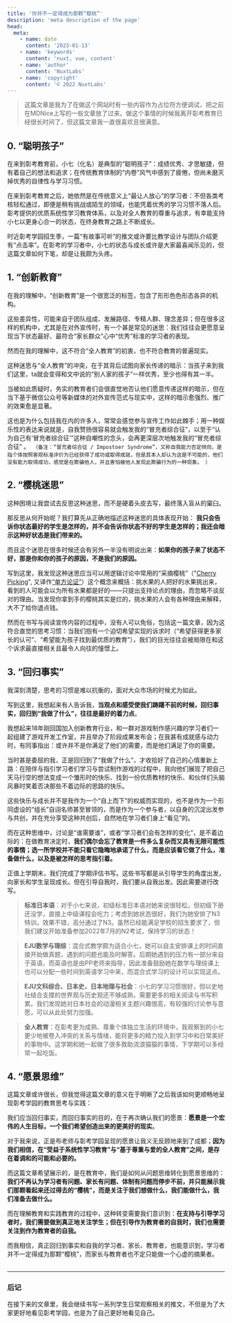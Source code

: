 ```yaml
---
title: '你并不一定得成为那颗“樱桃”'
description: 'meta description of the page'
head:
  meta:
    - name: date
      content: '2023-01-13'
    - name: 'keywords'
      content: 'nuxt, vue, content'
    - name: 'author'
      content: 'NuxtLabs'
    - name: 'copyright'
      content: '© 2022 NuxtLabs'
---
```


>这篇文章是我为了在做这个网站时有一些内容作为占位符方便调试，把之前在MDNice上写的一些文章放了过来。做这个事情的时候我离开彰考教育已经很长时间了，但这篇文章我一直很喜欢且很满意。




## 0. “聪明孩子”
在来到彰考教育前，小七（化名）是典型的“聪明孩子”：成绩优秀、才思敏捷，但有着自己的想法和追求；在传统教育体制的“内卷”风气中感到了疲倦，但尚未磨灭掉优秀的自律性与学习习惯。

在来到彰考教育之后，她依然是在传统意义上“最让人放心”的学习者：不但各类考核轻松通过，即便是稍有挑战或陌生的领域，也能凭着优秀的学习习惯不落人后。彰考提供的优质系统性学习教育体系，以及对全人教育的尊重与追求，有幸能支持小七以更身心合一的状态，在终身教育之路上不断成长。

时近彰考学园招生季，一篇“有故事可听”的推文或许要比教学设计与团队介绍更有“点击率”。在彰考的学习者中，小七的状态与成长或许是大家最喜闻乐见的，但这篇文章如何下笔，却是让我颇为头疼。

<!--more-->

## 1. “创新教育”

在我的理解中，“创新教育”是一个很宽泛的标签，包含了形形色色形态各异的机构。

这些差异性，可能来自于团队组成、发展路径、专精人群、理念差异；但在很多这样的机构中，尤其是在对外宣传时，有一个甚是常见的迷思：我们往往会更愿意呈现当下状态最好、最符合“家长群众”心中“优秀”标准的学习者的表现。

然而在我的理解中，这不符合“全人教育”的初衷，也不符合教育的普遍现实。

这种迷思与“全人教育”的冲突，在于其背后试图向家长传递的暗示：当孩子来到我们这里，ta就会变得和文中说的“别人家的孩子”一样优秀，至少也得有其一半。

当被如此质疑时，务实的教育者们会很直觉地否认他们愿意传递这样的暗示，但在当下基于微信公众号等新媒体的对外宣传范式与现实中，这样的暗示愈强烈、推广的效果愈是显著。


这也是为什么包括我在内的许多人，常常会感觉参与宣传工作如此棘手；用一种娱乐性的表达来说就是，自我赞扬很容易就会触发我的“冒充者综合征”，以至于“认为自己有‘冒充者综合征’”这种自嘲性的念头，会再更深层次地触发我的“冒充者综合征” 。` （备注：“冒充者综合征 / Impostoer Syndrome”，又称自我能力否定倾向，是指个体按照客观标准评价为已经获得了成功或取得成就，但是其本人却认为这是不可能的，他们没有能力取得成功，感觉是在欺骗他人，并且害怕被他人发现此欺骗行为的一种现象。 ）`

## 2. “樱桃迷思”

这种困境让我尝试去反思这种迷思，而不是硬着头皮去写，最终落入盲从的窠臼。

那反思从何开始呢？我打算先从正确地描述这种迷思的具体表现开始：
**我只会告诉你状态最好的学生是怎样的，并不会告诉你状态不好的学生是怎样的；我还会暗示这种好状态是我们带来的。**

而且这个迷思在很多时候还会有另外一半没有明说出来：**如果你的孩子来了状态不好，那是你和你的孩子的原因，不是我们的原因。**

写到这里，我发现这种迷思应当可以用逻辑讨论中常用的“采摘樱桃”（"[Cherry Picking](https://en.wikipedia.org/wiki/Cherry_picking)", 又译作[“单方论证”](https://zh.wikipedia.org/zh-cn/%E5%96%AE%E6%96%B9%E8%AB%96%E8%AD%89)）这个概念来概括：挑水果的人把好的水果挑出来，看到的人可能会以为所有水果都是好的——只提出支持论点的理由，而忽略不谈反对的理由。当发现你拿到手的樱桃其实是烂的，挑水果的人会有各种理由来解释，大不了给你退点钱。

然而在书写与阅读宣传内容的过程中，没有人可以免俗，包括这一篇文章，因为这符合直觉的思考习惯：当我们抱有一个迫切希望实现的诉求时（“希望获得更多家长的认可”、“希望能为孩子找到最优质的教育”），我们的目光往往会被局限在和这个诉求最直接相关且最令人向往的憧憬上。



## 3.  “回归事实”
我深刻清楚，思考的习惯是难以抗衡的，面对大众市场的时候尤为如此。

写到这里，我想起来有人告诉我，**当观点和感受使我们踌躇不前的时候，回归事实，回归到“我做了什么”，往往是最好的着力点**。

我想起来18年刚回国加入创新教育行业，和一群对游戏制作感兴趣的学习者们一起组建了游戏开发工作室，并且举办了阶段成果发布会；在我甚有成就感与动力时，有同事指出：或许并不是你满足了他们的需要，而是他们满足了你的需要。

当时甚是委屈的我，正是回归到了“我做了什么”，才收拾好了自己的心情重新上路：在陪伴与指引学习者们学习与尝试制作游戏的过程中，我向他们展现了把自己天马行空的想法变成一个雏形时的快乐、找到一份优质教材的快乐、和伙伴们头脑风暴时笑着否决那些不着边际的思路的快乐。

这些快乐与成长并不是我作为一个“自上而下”的权威而实现的，也不是作为一个形同虚设的“组长”自诩名师甚至冒领的，而是作为一个参与者，以自身的沉淀出发参与共创，并在充分享受这种共创后，自然地在学习者们身上“看见”的。

而在这种思维中，讨论是“谁需要谁”，或者“学习者们会有怎样的变化”，是不着边际的：在做教育决定时，**我们偶尔会忘了教育是一件多么复杂而又具有无限可能性的事情；选一所学校并不能只看它隐晦地承诺了什么，而是应该看它做了什么，准备做什么，以及是被怎样的思考指引着。**

正值上学期末，我们完成了学期评估书写。这些书写都是从引导学生的角度出发，向家长和学生呈现成长。但在引导自我时，我们要从自我出发。因此需要进行改写。

> **标准日本语**：对于小七来说，初级标准日本语对她来说很轻松，但初级下册还没学，直接上中级课程会吃力；考虑到她状态很好，我们为她安排了N3特训，效果不错，高分通过了N3。虽然已经能满足学校的招生要求了，但我们建议开始准备参加2022年7月的N2考试，保持学习的状态！

> **EJU数学与理综**：混合式教学颇为适合小七，她可以自主安排课上的时间直接开始做真题，遇到的问题也能及时解答。后期她遇到的压力有一部分来自于英语，而英语也是由PP老师来指导，因此准备鼓励她在数学与理综课上也可以分配一些时间到英语学习中来，而混合式学习的设计可以实现这点。

> **EJU文科综合、日本史、日本地理与社会**：小七的学习习惯很好，但以史地社结合支撑的世界观与历史观还不够成熟，需要更多的相关阅读与书写积累。我们发现她对日本社会的动漫相关主题兴趣很高，有较强的讨论参与意愿，可以从此处努力加强。

> **全人教育**：在彰考更为成熟、尊重个体独立生活的环境中，我观察到的小七更少地被卷入冲突的关系与情绪，能将更多的精力投入到学习中和日常美好的事物中。这学期和她一起做了很多救助流浪猫猫的事情，下学期可以多经常一起吃饭。



## 4.  “愿景思维”

这篇文章或许很长，但我觉得这篇文章的意义在于明晰了之后我该如何更顺畅地呈现彰考学园的教育思考与实践：

我们应当回归事实，而回归事实的目的，在于再次确认我们的愿景：**愿景是一个宏伟的人生目标，一个我们希望创造出来的更美好的现实**。

对于我来说，正是布老师与彰考学园呈现的愿景让我义无反顾地来到了成都；**因为我们相信，在“受益于系统性学习教育”与“基于尊重与爱的全人教育”之间，是存在着调和的可能和必要的。**

而这篇文章希望展示的，是在教育中，我们是如何从问题思维转化到愿景思维的：**我们不再认为学习者有问题、家长有问题、体制有问题而停步不前，并只能展示我们那颗看起来还过得去的“樱桃”，而是关注于我们想做什么，我们能做什么，我们准备去做什么。**

而在理解教育和实践教育的过程中，这种转变需要我们意识到：**在支持与引导学习者时，我们需要做到真正地关注学生；但在引导作为教育者的自我时，我们也需要关注到作为教育者的自我。**

而我相信，真正回归到事实和自我的学习者、家长、教育者，也能意识到，学习者并不一定得成为那颗“樱桃”，而家长与教育者也不定只能做一个心虚的摘果者。
<br>
<br>

---
### 后记
在接下来的文章里，我会继续书写一系列学生日常观察相关的推文，不但是为了大家更好地看见彰考学园，也是为了自己更好地看见自己。